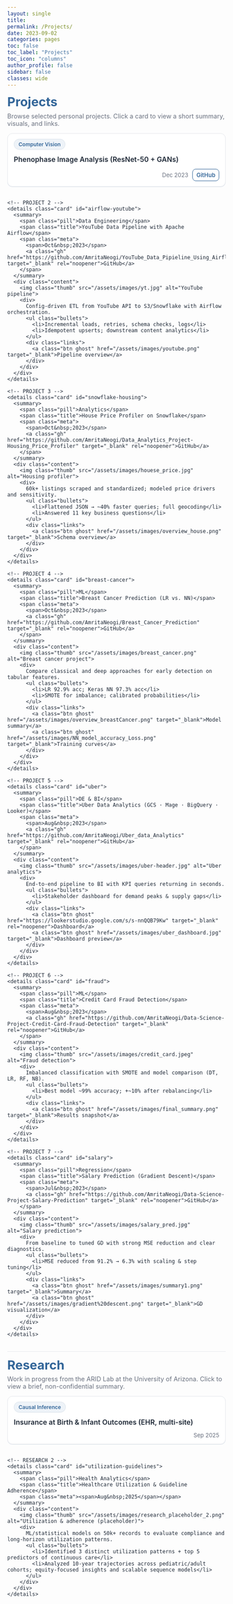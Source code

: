 ```yaml
---
layout: single
title:
permalink: /Projects/
date: 2023-09-02
categories: pages
toc: false
toc_label: "Projects"
toc_icon: "columns"
author_profile: false
sidebar: false
classes: wide
---
```


<link href="https://fonts.googleapis.com/css2?family=Inter:wght@400;600&display=swap" rel="stylesheet">

<style>
  :root{
    --brand:#336699; --ink:#1f2937; --muted:#6b7280; --card:#ffffff;
    --line:#e5e7eb; --ring:rgba(51,102,153,0.12); --bg:#f8fafc;
    --site-max: 1360px;      /* slightly wider shell */
    --content-max: 1280px;   /* wider inner content column */
  }

  /* ===== Page container ===== */
  .wrap{
    font-family:'Inter', system-ui, -apple-system, Segoe UI, Roboto, Helvetica, Arial, sans-serif;
    max-width: min(var(--content-max), 96vw);   /* let content breathe */
    margin: 0 auto;
    color: var(--ink);
  }

  h1.section-title{
    color: var(--brand);
    margin: .25rem 0 .4rem;
    font-size: clamp(24px, 3vw, 30px);
  }
  p.section-sub{
    margin: 0 0 .9rem;
    color: var(--muted);
    font-size: 14.5px;
  }

  /* ===== Card grid (more columns on wider screens) ===== */
  .cards{ display:grid; gap:16px; }
  @media (min-width: 1000px){
    .cards{ grid-template-columns: repeat(3, 1fr); }  /* 3-up on desktop */
  }
  @media (min-width: 1600px){
    .cards{ grid-template-columns: repeat(4, 1fr); }  /* 4-up on very wide */
  }

  /* ===== Collapsible cards ===== */
  details.card{
    border: 1px solid var(--line);
    border-radius: 12px;
    background: var(--card);
    box-shadow: 0 1px 0 var(--ring);
    overflow: clip;
  }
  .card + .card{ margin-top: 10px; }           /* mobile spacing */
  @media (min-width:1000px){
    .card + .card{ margin-top: 0; }            /* grid handles gaps */
  }

  /* Summary row */
  .card > summary{
    list-style:none; cursor:pointer;
    display:flex; align-items:center; gap:12px; flex-wrap:wrap;
    padding: 12px 14px; outline:none;
  }
  .card > summary::-webkit-details-marker{ display:none; }

  .pill{
    font-size:12px; font-weight:600;
    color: var(--brand); background:#eef3f8;
    padding: 4px 10px; border-radius:999px;
    border:1px solid #dbe2ea; white-space: nowrap;
  }
  .title{ font-weight:600; font-size:16px; color:var(--ink); }
  .meta{
    margin-left:auto; display:flex; gap:10px; align-items:center;
    color:var(--muted); font-size:13px;
  }
  .meta .gh{
    text-decoration:none; border:1px solid var(--brand); color:var(--brand);
    padding: 5px 8px; border-radius:8px; font-weight:600; font-size:13px;
  }
  .meta .gh:hover{ background: var(--brand); color:#fff; }

  /* Expanded content */
  .content{
    display:grid; grid-template-columns: 1fr; gap: 12px;
    border-top:1px solid var(--line); padding: 12px 14px 14px;
    font-size:15px; line-height:1.55;
  }
  @media (min-width: 860px){
    .content{ grid-template-columns: 320px 1fr; } /* image | text (slightly looser) */
  }

  /* Tidy thumbnails: consistent aspect ratio */
  .thumb{
    width:100%; aspect-ratio: 16/10; object-fit: cover;
    border-radius:10px; border:1px solid var(--line); background: var(--bg);
  }

  .bullets{ margin:.25rem 0 0; padding-left: 18px; }
  .bullets li{ margin:.2rem 0; }
  .links{ display:flex; gap:10px; flex-wrap:wrap; margin-top:.5rem; }
  .btn{ display:inline-block; text-decoration:none; font-weight:600;
        padding:7px 10px; border-radius:9px; font-size:14px; }
  .btn.ghost{ border:1px solid var(--brand); color:var(--brand); }

  /* Section divider */
  .divider{ height:1px; background:var(--line); margin: 1.1rem 0 .8rem; }
</style>

<div class="wrap">

  <!-- ===================== PROJECTS ===================== -->
  <h1 class="section-title">Projects</h1>
  <p class="section-sub">Browse selected personal projects. Click a card to view a short summary, visuals, and links.</p>

  <div class="cards">
    <!-- PROJECT 1 -->
    <details class="card" id="phenophase">
      <summary>
        <span class="pill">Computer Vision</span>
        <span class="title">Phenophase Image Analysis (ResNet-50 + GANs)</span>
        <span class="meta">
          <span>Dec&nbsp;2023</span>
          <a class="gh" href="https://github.com/AmritaNeogi/PhenoCam-Image-Analysis-Using-CNN" target="_blank" rel="noopener">GitHub</a>
        </span>
      </summary>
      <div class="content">
        <img class="thumb" src="/assets/images/decidousForest.jpg" alt="Phenology project">
        <div>
          Detect leaf phenophase from PhenoCam images and forecast SOS/EOS across sites with augmentation for rare phases.
          <ul class="bullets">
            <li>ResNet-50 classifier; GANs for data scarcity</li>
            <li>Cross-site generalization beyond single camera tuning</li>
            <li>Calendar-level SOS/EOS with confidence bands</li>
          </ul>
          <div class="links">
            <a class="btn ghost" href="/assets/images/SOS_EOS.png" target="_blank">SOS/EOS plot</a>
            <a class="btn ghost" href="/assets/images/GAN.png" target="_blank">GAN architecture</a>
          </div>
        </div>
      </div>
    </details>

    <!-- PROJECT 2 -->
    <details class="card" id="airflow-youtube">
      <summary>
        <span class="pill">Data Engineering</span>
        <span class="title">YouTube Data Pipeline with Apache Airflow</span>
        <span class="meta">
          <span>Oct&nbsp;2023</span>
          <a class="gh" href="https://github.com/AmritaNeogi/YouTube_Data_Pipieline_Using_Airflow" target="_blank" rel="noopener">GitHub</a>
        </span>
      </summary>
      <div class="content">
        <img class="thumb" src="/assets/images/yt.jpg" alt="YouTube pipeline">
        <div>
          Config-driven ETL from YouTube API to S3/Snowflake with Airflow orchestration.
          <ul class="bullets">
            <li>Incremental loads, retries, schema checks, logs</li>
            <li>Idempotent upserts; downstream content analytics</li>
          </ul>
          <div class="links">
            <a class="btn ghost" href="/assets/images/youtube.png" target="_blank">Pipeline overview</a>
          </div>
        </div>
      </div>
    </details>

    <!-- PROJECT 3 -->
    <details class="card" id="snowflake-housing">
      <summary>
        <span class="pill">Analytics</span>
        <span class="title">House Price Profiler on Snowflake</span>
        <span class="meta">
          <span>Oct&nbsp;2023</span>
          <a class="gh" href="https://github.com/AmritaNeogi/Data_Analytics_Project-Housing_Price_Profiler" target="_blank" rel="noopener">GitHub</a>
        </span>
      </summary>
      <div class="content">
        <img class="thumb" src="/assets/images/houese_price.jpg" alt="Housing profiler">
        <div>
          60k+ listings scraped and standardized; modeled price drivers and sensitivity.
          <ul class="bullets">
            <li>Flattened JSON → ~40% faster queries; full geocoding</li>
            <li>Answered 11 key business questions</li>
          </ul>
          <div class="links">
            <a class="btn ghost" href="/assets/images/overview_house.png" target="_blank">Schema overview</a>
          </div>
        </div>
      </div>
    </details>

    <!-- PROJECT 4 -->
    <details class="card" id="breast-cancer">
      <summary>
        <span class="pill">ML</span>
        <span class="title">Breast Cancer Prediction (LR vs. NN)</span>
        <span class="meta">
          <span>Oct&nbsp;2023</span>
          <a class="gh" href="https://github.com/AmritaNeogi/Breast_Cancer_Prediction" target="_blank" rel="noopener">GitHub</a>
        </span>
      </summary>
      <div class="content">
        <img class="thumb" src="/assets/images/breast_cancer.png" alt="Breast cancer project">
        <div>
          Compare classical and deep approaches for early detection on tabular features.
          <ul class="bullets">
            <li>LR 92.9% acc; Keras NN 97.3% acc</li>
            <li>SMOTE for imbalance; calibrated probabilities</li>
          </ul>
          <div class="links">
            <a class="btn ghost" href="/assets/images/overview_breastCancer.png" target="_blank">Model summary</a>
            <a class="btn ghost" href="/assets/images/NN_model_accuracy_Loss.png" target="_blank">Training curves</a>
          </div>
        </div>
      </div>
    </details>

    <!-- PROJECT 5 -->
    <details class="card" id="uber">
      <summary>
        <span class="pill">DE & BI</span>
        <span class="title">Uber Data Analytics (GCS · Mage · BigQuery · Looker)</span>
        <span class="meta">
          <span>Aug&nbsp;2023</span>
          <a class="gh" href="https://github.com/AmritaNeogi/Uber_data_Analytics" target="_blank" rel="noopener">GitHub</a>
        </span>
      </summary>
      <div class="content">
        <img class="thumb" src="/assets/images/uber-header.jpg" alt="Uber analytics">
        <div>
          End-to-end pipeline to BI with KPI queries returning in seconds.
          <ul class="bullets">
            <li>Stakeholder dashboard for demand peaks & supply gaps</li>
          </ul>
          <div class="links">
            <a class="btn ghost" href="https://lookerstudio.google.com/s/s-nnQQB79Kw" target="_blank" rel="noopener">Dashboard</a>
            <a class="btn ghost" href="/assets/images/uber_dashboard.jpg" target="_blank">Dashboard preview</a>
          </div>
        </div>
      </div>
    </details>

    <!-- PROJECT 6 -->
    <details class="card" id="fraud">
      <summary>
        <span class="pill">ML</span>
        <span class="title">Credit Card Fraud Detection</span>
        <span class="meta">
          <span>Aug&nbsp;2023</span>
          <a class="gh" href="https://github.com/AmritaNeogi/Data-Science-Project-Credit-Card-Fraud-Detection" target="_blank" rel="noopener">GitHub</a>
        </span>
      </summary>
      <div class="content">
        <img class="thumb" src="/assets/images/credit_card.jpeg" alt="Fraud detection">
        <div>
          Imbalanced classification with SMOTE and model comparison (DT, LR, RF, NB).
          <ul class="bullets">
            <li>Best model ~99% accuracy; +~10% after rebalancing</li>
          </ul>
          <div class="links">
            <a class="btn ghost" href="/assets/images/final_summary.png" target="_blank">Results snapshot</a>
          </div>
        </div>
      </div>
    </details>

    <!-- PROJECT 7 -->
    <details class="card" id="salary">
      <summary>
        <span class="pill">Regression</span>
        <span class="title">Salary Prediction (Gradient Descent)</span>
        <span class="meta">
          <span>Jul&nbsp;2023</span>
          <a class="gh" href="https://github.com/AmritaNeogi/Data-Science-Project-Salary-Prediction" target="_blank" rel="noopener">GitHub</a>
        </span>
      </summary>
      <div class="content">
        <img class="thumb" src="/assets/images/salary_pred.jpg" alt="Salary prediction">
        <div>
          From baseline to tuned GD with strong MSE reduction and clear diagnostics.
          <ul class="bullets">
            <li>MSE reduced from 91.2% → 6.3% with scaling & step tuning</li>
          </ul>
          <div class="links">
            <a class="btn ghost" href="/assets/images/summary1.png" target="_blank">Summary</a>
            <a class="btn ghost" href="/assets/images/gradient%20descent.png" target="_blank">GD visualization</a>
          </div>
        </div>
      </div>
    </details>
  </div><!-- /.cards -->

  <div class="divider"></div>

  <!-- ===================== RESEARCH ===================== -->
  <h1 class="section-title">Research</h1>
  <p class="section-sub">Work in progress from the ARID Lab at the University of Arizona. Click to view a brief, non-confidential summary.</p>

  <div class="cards">
    <!-- RESEARCH 1 -->
    <details class="card" id="insurance-infant">
      <summary>
        <span class="pill">Causal Inference</span>
        <span class="title">Insurance at Birth & Infant Outcomes (EHR, multi-site)</span>
        <span class="meta"><span>Sep&nbsp;2025</span></span>
      </summary>
      <div class="content">
        <img class="thumb" src="/assets/images/research_placeholder_1.png" alt="Insurance & infant outcomes (placeholder)">
        <div>
          Causal/logistic modeling to assess payer-type effects on infant survival using multi-site EHR.
          <ul class="bullets">
            <li>Disparities: uninsured/self-pay highest risk; Medicaid ~10% survival gain; private ~70% strongest protection</li>
            <li>Reproducible pipelines for subgroup analyses and equity-focused reporting</li>
          </ul>
        </div>
      </div>
    </details>

    <!-- RESEARCH 2 -->
    <details class="card" id="utilization-guidelines">
      <summary>
        <span class="pill">Health Analytics</span>
        <span class="title">Healthcare Utilization & Guideline Adherence</span>
        <span class="meta"><span>Aug&nbsp;2025</span></span>
      </summary>
      <div class="content">
        <img class="thumb" src="/assets/images/research_placeholder_2.png" alt="Utilization & adherence (placeholder)">
        <div>
          ML/statistical models on 50k+ records to evaluate compliance and long-horizon utilization patterns.
          <ul class="bullets">
            <li>Identified 3 distinct utilization patterns + top 5 predictors of continuous care</li>
            <li>Analyzed 10-year trajectories across pediatric/adult cohorts; equity-focused insights and scalable sequence models</li>
          </ul>
        </div>
      </div>
    </details>
  </div><!-- /.cards -->

</div>

<script>
  // Keep only one card open per grid
  document.querySelectorAll('.cards').forEach((grid) => {
    grid.querySelectorAll('details.card').forEach((d) => {
      d.addEventListener('toggle', () => {
        if (d.open) grid.querySelectorAll('details.card').forEach(o => { if (o !== d) o.removeAttribute('open'); });
      });
    });
  });
</script>
